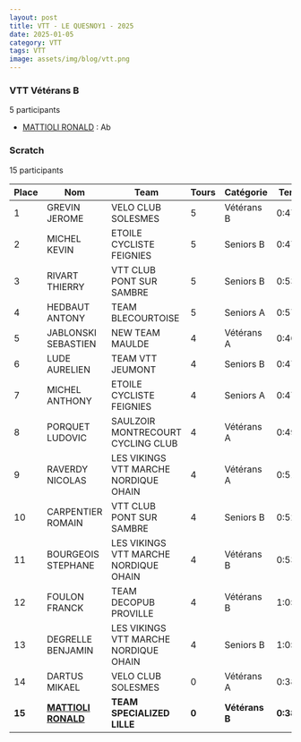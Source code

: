 ```yaml
---
layout: post
title: VTT - LE QUESNOY1 - 2025
date: 2025-01-05
category: VTT
tags: VTT
image: assets/img/blog/vtt.png
---
```


### VTT Vétérans B
5 participants
- [MATTIOLI RONALD](https://teamspecializedlille.cc/coureurs/mattiolironald) : Ab

### Scratch
15 participants

| Place | Nom | Team | Tours | Catégorie | Temps |
|---|---|---|---|---|---|
| 1 | GREVIN JEROME | VELO CLUB SOLESMES | 5 | Vétérans B | 0:47:0 | 
| 2 | MICHEL KEVIN | ETOILE CYCLISTE FEIGNIES | 5 | Seniors B | 0:47:12 | 
| 3 | RIVART THIERRY | VTT  CLUB PONT SUR SAMBRE | 5 | Seniors B | 0:53:28 | 
| 4 | HEDBAUT ANTONY | TEAM BLECOURTOISE | 5 | Seniors A | 0:57:11 | 
| 5 | JABLONSKI SEBASTIEN | NEW TEAM MAULDE | 4 | Vétérans A | 0:46:42 | 
| 6 | LUDE AURELIEN | TEAM VTT JEUMONT | 4 | Seniors B | 0:47:17 | 
| 7 | MICHEL ANTHONY | ETOILE CYCLISTE FEIGNIES | 4 | Seniors A | 0:47:21 | 
| 8 | PORQUET LUDOVIC | SAULZOIR MONTRECOURT CYCLING CLUB | 4 | Vétérans A | 0:49:31 | 
| 9 | RAVERDY NICOLAS | LES VIKINGS VTT MARCHE NORDIQUE OHAIN | 4 | Vétérans A | 0:51:20 | 
| 10 | CARPENTIER ROMAIN | VTT  CLUB PONT SUR SAMBRE | 4 | Seniors B | 0:52:50 | 
| 11 | BOURGEOIS STEPHANE | LES VIKINGS VTT MARCHE NORDIQUE OHAIN | 4 | Vétérans B | 0:53:42 | 
| 12 | FOULON FRANCK | TEAM DECOPUB PROVILLE | 4 | Vétérans B | 1:0:1 | 
| 13 | DEGRELLE BENJAMIN | LES VIKINGS VTT MARCHE NORDIQUE OHAIN | 4 | Seniors B | 1:0:56 | 
| 14 | DARTUS MIKAEL | VELO CLUB SOLESMES | 0 | Vétérans A | 0:38:53 | 
| **15** | **[MATTIOLI RONALD](https://teamspecializedlille.cc/coureurs/mattiolironald)** | **TEAM SPECIALIZED LILLE** | **0** | **Vétérans B** | **0:38:53** | 
